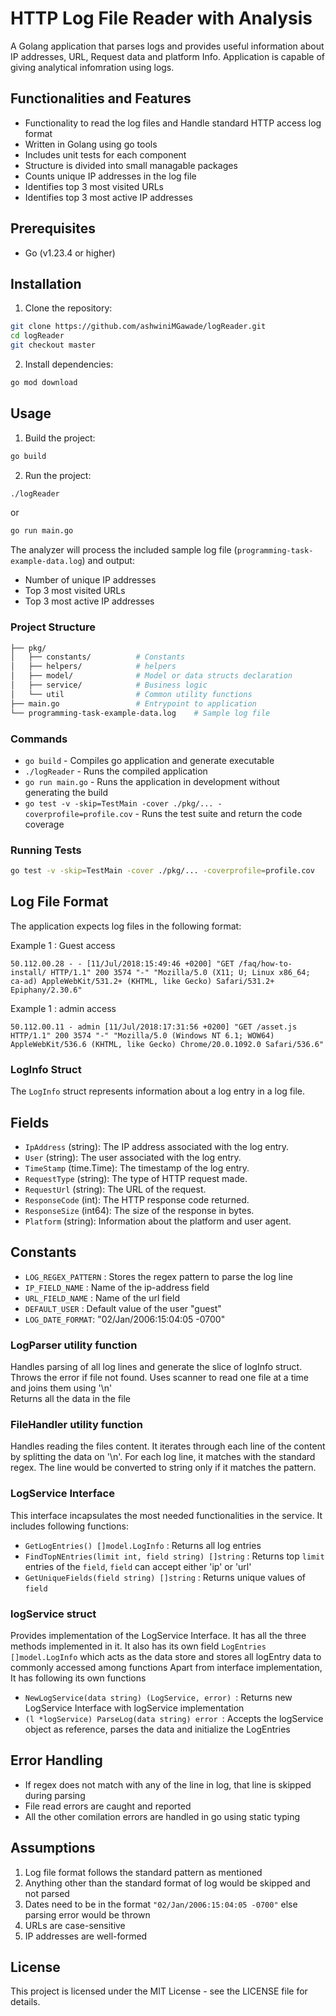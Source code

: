 # HTTP Log File Reader with Analysis

A Golang application that parses logs and provides useful information about IP addresses, URL, Request data and platform Info. Application is capable of giving analytical infomration using logs.

## Functionalities and Features

- Functionality to read the log files and Handle standard HTTP access log format 
- Written in Golang using go tools
- Includes unit tests for each component
- Structure is divided into small managable packages
- Counts unique IP addresses in the log file
- Identifies top 3 most visited URLs
- Identifies top 3 most active IP addresses

## Prerequisites

- Go (v1.23.4 or higher)

## Installation

1. Clone the repository:

```bash
git clone https://github.com/ashwiniMGawade/logReader.git
cd logReader
git checkout master
```

2. Install dependencies:
```bash
go mod download
```


## Usage

1. Build the project:
```bash
go build
```

2. Run the project:
```bash
./logReader
```
or 
```bash
go run main.go
```

The analyzer will process the included sample log file (`programming-task-example-data.log`) and output:
- Number of unique IP addresses
- Top 3 most visited URLs 
- Top 3 most active IP addresses


### Project Structure
```bash
├── pkg/
│   ├── constants/          # Constants
│   ├── helpers/            # helpers
│   ├── model/              # Model or data structs declaration 
│   ├── service/            # Business logic
│   └── util                # Common utility functions
├── main.go                 # Entrypoint to application
└── programming-task-example-data.log    # Sample log file
```

### Commands 

- `go build` - Compiles go application and generate executable
- `./logReader` - Runs the compiled application
- `go run main.go` - Runs the application in development without generating the build
- `go test -v -skip=TestMain -cover ./pkg/... -coverprofile=profile.cov` - Runs the test suite and return the code coverage

### Running Tests
```bash
go test -v -skip=TestMain -cover ./pkg/... -coverprofile=profile.cov
```

## Log File Format

The application expects log files in the following format:

Example 1 : Guest access
```
50.112.00.28 - - [11/Jul/2018:15:49:46 +0200] "GET /faq/how-to-install/ HTTP/1.1" 200 3574 "-" "Mozilla/5.0 (X11; U; Linux x86_64; ca-ad) AppleWebKit/531.2+ (KHTML, like Gecko) Safari/531.2+ Epiphany/2.30.6"
```

Example 1 : admin access
```
50.112.00.11 - admin [11/Jul/2018:17:31:56 +0200] "GET /asset.js HTTP/1.1" 200 3574 "-" "Mozilla/5.0 (Windows NT 6.1; WOW64) AppleWebKit/536.6 (KHTML, like Gecko) Chrome/20.0.1092.0 Safari/536.6"
```
### LogInfo Struct

The `LogInfo` struct represents information about a log entry in a log file.

## Fields

- `IpAddress` (string): The IP address associated with the log entry.
- `User` (string): The user associated with the log entry.
- `TimeStamp` (time.Time): The timestamp of the log entry.
- `RequestType` (string): The type of HTTP request made.
- `RequestUrl` (string): The URL of the request.
- `ResponseCode` (int): The HTTP response code returned.
- `ResponseSize` (int64): The size of the response in bytes.
- `Platform` (string): Information about the platform and user agent.

## Constants

- `LOG_REGEX_PATTERN` : Stores the regex pattern to parse the log line
- `IP_FIELD_NAME`  : Name of the ip-address field
- `URL_FIELD_NAME` : Name of the url field
- `DEFAULT_USER` : Default value of the user "guest"
- `LOG_DATE_FORMAT`: "02/Jan/2006:15:04:05 -0700"

### LogParser utility function

Handles parsing of all log lines and generate the slice of logInfo struct.
Throws the error if file not found.
Uses scanner to read one file at a time and joins them using '\n'\
Returns all the data in the file

### FileHandler utility function

Handles reading the files content.
It iterates through each line of the content by splitting the data on '\n'.
For each log line, it matches with the standard regex. The line would be converted to string only if it matches the pattern.

### LogService Interface

This interface incapsulates the most needed functionalities in the service. It includes following functions:
- `GetLogEntries() []model.LogInfo` : Returns all log entries
- `FindTopNEntries(limit int, field string) []string` : Returns top `limit` entries of the `field`, `field` can accept either 'ip' or 'url'
- `GetUniqueFields(field string) []string` : Returns unique values of `field`

### logService struct

Provides implementation of the LogService Interface. It has all the three methods implemented in it.
It also has its own field `LogEntries []model.LogInfo` which acts as the data store and stores all logEntry data to commonly accessed among functions
Apart from interface implementation, It has following its own functions
- `NewLogService(data string) (LogService, error) `: Returns new LogService Interface with logService implementation
- `(l *logService) ParseLog(data string) error `: Accepts the logService object as reference, parses the data and initialize the LogEntries

## Error Handling

- If regex does not match with any of the line in log, that line is skipped during parsing
- File read errors are caught and reported
- All the other comilation errors are handled in go using static typing

## Assumptions

1. Log file format follows the standard pattern as mentioned
2. Anything other than the standard format of log would be skipped and not parsed
3. Dates need to be in the format `"02/Jan/2006:15:04:05 -0700"` else parsing error would be thrown
4. URLs are case-sensitive
5. IP addresses are well-formed

## License

This project is licensed under the MIT License - see the LICENSE file for details.